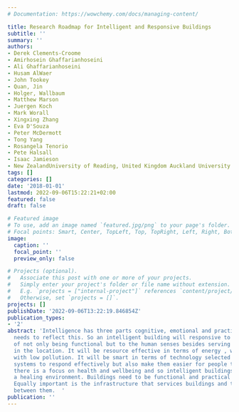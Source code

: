 ```yaml
---
# Documentation: https://wowchemy.com/docs/managing-content/

title: Research Roadmap for Intelligent and Responsive Buildings
subtitle: ''
summary: ''
authors:
- Derek Clements-Croome
- Amirhosein Ghaffarianhoseini
- Ali Ghaffarianhoseini
- Husam AlWaer
- John Tookey
- Quan, Jin
- Holger, Wallbaum
- Matthew Marson
- Juergen Koch
- Mark Worall
- Xingxing Zhang
- Eva D'Souza
- Peter McDermott
- Tong Yang
- Rosangela Tenorio
- Pete Halsall
- Isaac Jamieson
- New ZealandUniversity of Reading, United Kingdom Auckland University of Technology
tags: []
categories: []
date: '2018-01-01'
lastmod: 2022-09-06T15:22:21+02:00
featured: false
draft: false

# Featured image
# To use, add an image named `featured.jpg/png` to your page's folder.
# Focal points: Smart, Center, TopLeft, Top, TopRight, Left, Right, BottomLeft, Bottom, BottomRight.
image:
  caption: ''
  focal_point: ''
  preview_only: false

# Projects (optional).
#   Associate this post with one or more of your projects.
#   Simply enter your project's folder or file name without extension.
#   E.g. `projects = ["internal-project"]` references `content/project/deep-learning/index.md`.
#   Otherwise, set `projects = []`.
projects: []
publishDate: '2022-09-06T13:22:19.846854Z'
publication_types:
- '2'
abstract: 'Intelligence has three parts cognitive, emotional and practical. A building
  needs to reflect this. So an intelligent building will responsive to people in terms
  of not only being functional but to the human senses besides serving a community
  in the location. It will be resource effective in terms of energy , water and waste
  with low pollution. It will be smart in terms of technology selected to enable the
  systems to respond effectively but also make them easier for people to use. Today
  there is a focus on health and wellbeing and so intelligent buildings must produce
  a healing environment. Buildings need to be functional and practical but also expressive.
  Equally important is the infrastructure that services buildings and the people moving
  between them.  '
publication: ''
---
```

